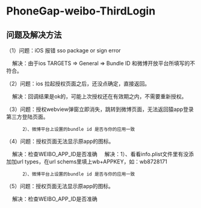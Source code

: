 # PhoneGap-weibo-ThirdLogin


## 问题及解决方法

（1）问题：iOS 报错 sso package or sign error 

     解决：由于ios TARGETS => General => Bundle ID 和微博开放平台所填写的不符合。

（2）问题：ios 拉起授权页面之后，还没点确定，直接返回。

     解决：回调结果是ok的，可能上次授权还在有效期之内，不需要重新授权。
     
（3）问题：授权webview弹窗立即消失，跳转到微博页面，无法返回猿app登录第三方登陆页面。

          2）、微博平台上设置的bundle id 是否与你的应用一致
          
（4）问题：授权页面无法显示原app的图标。
 
     解决：检查WEIBO_APP_ID是否准确
     解决：1）、看看info.plist文件里有没添加加url types，在url schems里填上wb+APPKEY，如：wb8728171  
     
          2）、微博平台上设置的bundle id 是否与你的应用一致
          
（5）问题：授权页面无法显示原app的图标。
 
     解决：检查WEIBO_APP_ID是否准确
